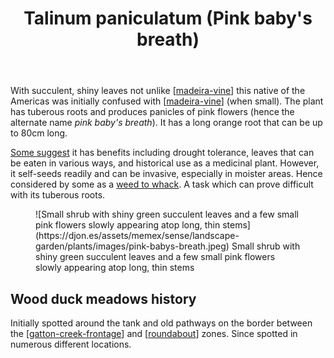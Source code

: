 ﻿---
backlinks:
- title: Plants
  url: /sense/landscape-garden/plants/plants.html
tags:
- plant
- wood-duck-meadows
title: Talinum paniculatum (Pink baby's breath)
type: plant
---
With succulent, shiny leaves not unlike [[madeira-vine]] this native of the Americas was initially confused with [[madeira-vine]] (when small). The plant has tuberous roots and produces panicles of pink flowers (hence the alternate name _pink baby's breath_). It has a long orange root that can be up to 80cm long.

[Some suggest](https://fairdinkumseeds.com/products-page/ethnobotanical-or-medicinal-plants/jewels-of-opar-talinum-paniculatum-babies-breath-seeds/) it has benefits including drought tolerance, leaves that can be eaten in various ways, and historical use as a medicinal plant. However, it self-seeds readily and can be invasive, especially in moister areas. Hence considered by some as a [weed to whack](https://sown.com.au/talinum-paniculatum-portulacaceae-pink-baby-breath-jewels-of-opar/). A task which can prove difficult with its tuberous roots.

<figure markdown>
![Small shrub with shiny green succulent leaves and a few small pink flowers slowly appearing atop long, thin stems](https://djon.es/assets/memex/sense/landscape-garden/plants/images/pink-babys-breath.jpeg)
<caption>Small shrub with shiny green succulent leaves and a few small pink flowers slowly appearing atop long, thin stems</caption>
</figure>

## Wood duck meadows history

Initially spotted around the tank and old pathways on the border between the [[gatton-creek-frontage]] and [[roundabout]] zones. Since spotted in numerous different locations.

[//begin]: # "Autogenerated link references for markdown compatibility"
[madeira-vine]: madeira-vine "Madeira vine (Anredera cordifolia)"
[gatton-creek-frontage]: ../gatton-creek-frontage "Gatton creek frontage"
[roundabout]: ../roundabout "Roundabout"
[//end]: # "Autogenerated link references"